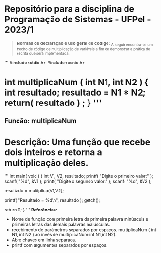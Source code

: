 # Repositório para a disciplina de Programação de Sistemas - UFPel - 2023/1

> **Normas de declaração e uso geral de código:**
<sub>A seguir encontra-se um trecho de código de multiplicação de variáveis a fim de demonstrar a prática de escrita que será implementada.</sub>


'''
#include<stdio.h>
#include<conio.h>

int multiplicaNum ( int N1, int N2 ) 
{
  int resultado;
  resultado = N1 * N2;
  return( resultado ) ;
}
'''
=========================
Funcão: multiplicaNum
-------------------------
Descrição: Uma função que recebe dois inteiros e retorna a multiplicação deles.
=========================
'''
int main( void )
{
  int V1, V2, resultado;
  printf( "Digite o primeiro valor:" );
  scanf( "%d", &V1 );
  printf( "Digite o segundo valor:" );
  scanf( "%d", &V2 );
  
  resultado = multiplica(V1,V2);
  
  printf( "Resultado = %d\n", resultado );
  getch();
  
  return 0;
}
'''
**Referências:**
- Nome de função com primeira letra da primeira palavra minúscula e primeiras letras das demais palavras maiúsculas.
-  recebimento de parâmetros separados por espaços. multiplicaNum ( int N1, int N2 ) ao invés de multiplicaNum(int N1,int N2).
-  Abre chaves em linha separada.
-  printf com argumentos separados por espaços. 
